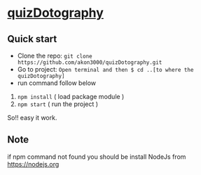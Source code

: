 # [quizDotography](https://github.com/akon3000/quizDotography)


## Quick start

- Clone the repo: `git clone https://github.com/akon3000/quizDotography.git`
- Go to project: `Open terminal and then $ cd ..[to where the  quizDotography]`
- run command follow below
  
1. `npm install` ( load package module )
2. `npm start` ( run the project )

So!! easy it work.

## Note
  if npm command not found you should be install NodeJs from <https://nodejs.org>

